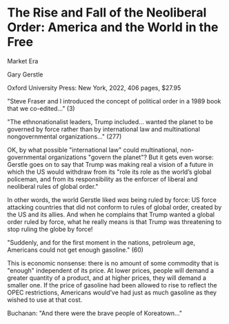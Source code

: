 # The Rise and Fall of the Neoliberal Order: America and the World in the Free
Market Era

Gary Gerstle

Oxford University Press: New York, 2022, 406 pages, $27.95


"Steve Fraser and I introduced the concept of political order in a 1989 book that we co-edited..." (3)


"The ethnonationalist leaders, Trump included... wanted the planet to be
governed by force rather than by international law and multinational
nongovernmental organizations..." (277)

OK, by what possible "international law" could multinational, non-governmental
organizations "govern the planet"? But it gets even worse: Gerstle goes on to
say that Trump was making real a vision of a future in which the US would
withdraw from its "role its role as the world’s global policeman, and from its
responsibility as the enforcer of liberal and neoliberal rules of global
order."

In other words, the world Gerstle liked *was* being ruled by force: US force
attacking countries that did not conform to rules of global order, created by
the US and its allies. And when he complains that Trump wanted a global order
ruled by force, what he really means is that Trump was threatening to stop
ruling the globe by force!


"Suddenly, and for the first moment in the nations, petroleum age, Americans
could not get enough gasoline."  (60)

This is economic nonsense: there is no amount of some commodity that is
"enough" independent of its price. At lower prices, people will demand a
greater quantity of a product, and at higher prices, they will demand a smaller
one. If the price of gasoline had been allowed to rise to reflect the OPEC
restrictions, Americans would’ve had just as much gasoline as they wished to
use at that cost.



Buchanan: "And there were the brave people of Koreatown..."



